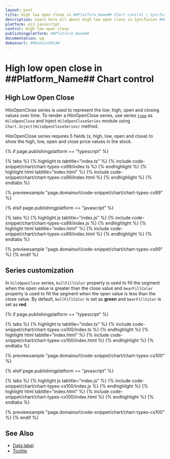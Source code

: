 ```yaml
---
layout: post
title: High low open close in ##Platform_Name## Chart control | Syncfusion
description: Learn here all about High low open close in Syncfusion ##Platform_Name## Chart control of Syncfusion Essential JS 2 and more.
platform: ej2-javascript
control: High low open close 
publishingplatform: ##Platform_Name##
documentation: ug
domainurl: ##DomainURL##
---
```


# High low open close in ##Platform_Name## Chart control

## High Low Open Close

HiloOpenClose series is used to represent the low, high, open and closing values over time. To render a HiloOpenClose series, use series [`type`](../../api/chart/seriesModel/#type-string) as `HiloOpenClose` and inject `HiloOpenCloseSeries` module using `Chart.Inject(HiloOpenCloseSeries)` method.

HiloOpenClose series requires 5 fields (x, high, low, open and close) to show the high, low, open and close price values in the stock.

{% if page.publishingplatform == "typescript" %}

 {% tabs %}
{% highlight ts tabtitle="index.ts" %}
{% include code-snippet/chart/chart-types-cs99/index.ts %}
{% endhighlight %}
{% highlight html tabtitle="index.html" %}
{% include code-snippet/chart/chart-types-cs99/index.html %}
{% endhighlight %}
{% endtabs %}
        
{% previewsample "page.domainurl/code-snippet/chart/chart-types-cs99" %}

{% elsif page.publishingplatform == "javascript" %}

{% tabs %}
{% highlight js tabtitle="index.js" %}
{% include code-snippet/chart/chart-types-cs99/index.js %}
{% endhighlight %}
{% highlight html tabtitle="index.html" %}
{% include code-snippet/chart/chart-types-cs99/index.html %}
{% endhighlight %}
{% endtabs %}

{% previewsample "page.domainurl/code-snippet/chart/chart-types-cs99" %}
{% endif %}

## Series customization

In `hiloOpenClose` series, `bullFillColor` property is used to fill the segment when the open value is greater than the close value and `bearFillColor` property is used to fill the segment when the open value is less than the close value. By default, `bullFillColor` is set as **green** and `bearFillColor` is set as **red**.

{% if page.publishingplatform == "typescript" %}

 {% tabs %}
{% highlight ts tabtitle="index.ts" %}
{% include code-snippet/chart/chart-types-cs100/index.ts %}
{% endhighlight %}
{% highlight html tabtitle="index.html" %}
{% include code-snippet/chart/chart-types-cs100/index.html %}
{% endhighlight %}
{% endtabs %}
        
{% previewsample "page.domainurl/code-snippet/chart/chart-types-cs100" %}

{% elsif page.publishingplatform == "javascript" %}

{% tabs %}
{% highlight js tabtitle="index.js" %}
{% include code-snippet/chart/chart-types-cs100/index.js %}
{% endhighlight %}
{% highlight html tabtitle="index.html" %}
{% include code-snippet/chart/chart-types-cs100/index.html %}
{% endhighlight %}
{% endtabs %}

{% previewsample "page.domainurl/code-snippet/chart/chart-types-cs100" %}
{% endif %}

## See Also

* [Data label](../data-labels/)
* [Tooltip](../tool-tip/)